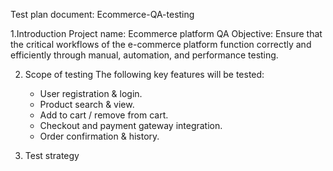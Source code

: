 Test plan document: Ecommerce-QA-testing


1.Introduction
  Project name: Ecommerce platform QA
  Objective: Ensure that the critical workflows of the e-commerce platform function correctly and efficiently through manual, automation, and performance testing.

2. Scope of testing
   The following key features will be tested:
     * User registration & login.
     * Product search & view.
     * Add to cart / remove from cart.
     * Checkout and payment gateway integration.
     * Order confirmation & history.
  
3. Test strategy
